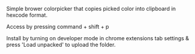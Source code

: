 Simple brower colorpicker that copies picked color into clipboard in hexcode format.

Access by pressing command + shift + p

Install by turning on developer mode in chrome extensions tab settings & press 'Load unpacked' to upload the folder.